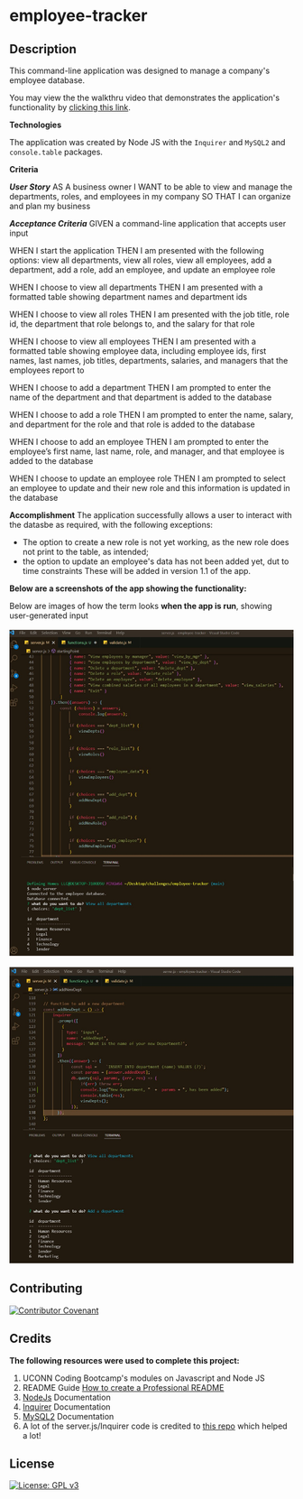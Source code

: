 # employee-tracker

## Description

This command-line application was designed to manage a company's employee database. 

You may view the the walkthru video that demonstrates the application's functionality by [clicking this link](https://drive.google.com/file/d/1hqWwyAE9S68q6YcNSzm2foPLz_1JscXC/view).


**Technologies**  

The application was created by Node JS with the `Inquirer` and `MySQL2` and `console.table` packages.

**Criteria**

***User Story***
AS A business owner
I WANT to be able to view and manage the departments, roles, and employees in my company
SO THAT I can organize and plan my business

***Acceptance Criteria***
GIVEN a command-line application that accepts user input

WHEN I start the application
THEN I am presented with the following options: view all departments, view all roles, view all employees, add a department, add a role, add an employee, and update an employee role

WHEN I choose to view all departments
THEN I am presented with a formatted table showing department names and department ids

WHEN I choose to view all roles
THEN I am presented with the job title, role id, the department that role belongs to, and the salary for that role

WHEN I choose to view all employees
THEN I am presented with a formatted table showing employee data, including employee ids, first names, last names, job titles, departments, salaries, and managers that the employees report to

WHEN I choose to add a department
THEN I am prompted to enter the name of the department and that department is added to the database

WHEN I choose to add a role
THEN I am prompted to enter the name, salary, and department for the role and that role is added to the database

WHEN I choose to add an employee
THEN I am prompted to enter the employee’s first name, last name, role, and manager, and that employee is added to the database

WHEN I choose to update an employee role
THEN I am prompted to select an employee to update and their new role and this information is updated in the database

**Accomplishment**
The application successfully allows a user to interact with the datasbe as required, with the following exceptions:
- The option to create a new role is not yet working, as the new role does not print to the table, as intended;
- the option to update an employee's data has not been added yet, dut to time constraints 
These will be added in version 1.1 of the app.

**Below are a screenshots of the app showing the functionality:**

Below are images of how the term looks **when the app is run**, showing user-generated input  
<br />
![Employee Tracker](./assets/images/tracker1.jpg)  
<br />
![Employee Tracker](./assets/images/tracker2.jpg)  

## Contributing

[![Contributor Covenant](https://img.shields.io/badge/Contributor%20Covenant-2.1-4baaaa.svg)](code_of_conduct.md)

## Credits

**The following resources were used to complete this project:**
1. UCONN Coding Bootcamp's modules on Javascript and Node JS
2. README Guide [How to create a Professional README](./readme-guide.md)
3. [NodeJs](https://nodejs.org/api/modules.html) Documentation 
4. [Inquirer](https://www.npmjs.com/package/inquirer/v/8.2.0) Documentation 
5. [MySQL2](https://www.npmjs.com/package/mysql2) Documentation 
6. A lot of the server.js/Inquirer code is credited to [this repo](https://github.com/jpd61/employee-tracker) which helped a lot!

## License
[![License: GPL v3](https://img.shields.io/badge/License-GPLv3-blue.svg)](https://www.gnu.org/licenses/gpl-3.0)






